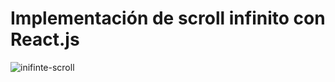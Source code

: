 # Implementación de scroll infinito con React.js
![inifinte-scroll](https://media.giphy.com/media/JdeMMnTNJzEWSQrEjr/giphy.gif)
